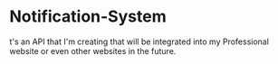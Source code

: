 # Notification-System
t's an API that I'm creating that will be integrated into my Professional website or even other websites in the future.
